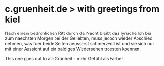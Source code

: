 # c.gruenheit.de > with greetings from kiel


Nach einem bedrohlichen Ritt durch die Nacht bleibt das lyrische Ich bis zum naechsten Morgen bei der Geliebten, muss jedoch wieder Abschied nehmen, was fuer beide Seiten aeusserst schmerzvoll ist und sie sich nur mit einer Aussicht auf ein baldiges Wiedersehen troesten koennen.

This one goes out to all: Grünheit - mehr Gefühl als Farbe!
